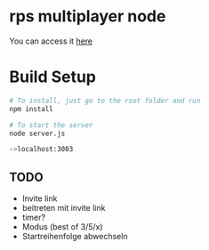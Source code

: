 # rps multiplayer node


You can access it [here](http://rps.filzknoetche.de)

# Build Setup
```bash
# To install, just go to the root folder and run
npm install

# To start the server
node server.js

->localhost:3003
```

## TODO
- Invite link
- beitreten mit invite link
- timer?
- Modus (best of 3/5/x)
- Startreihenfolge abwechseln